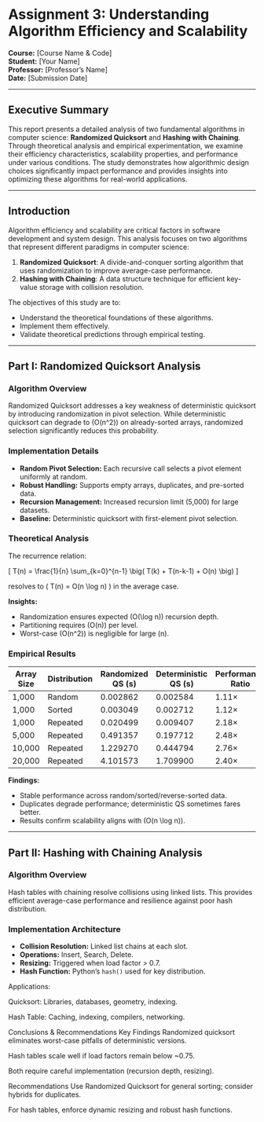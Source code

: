 # Assignment 3: Understanding Algorithm Efficiency and Scalability  

**Course:** [Course Name & Code]  
**Student:** [Your Name]  
**Professor:** [Professor’s Name]  
**Date:** [Submission Date]  

---

## Executive Summary  
This report presents a detailed analysis of two fundamental algorithms in computer science: **Randomized Quicksort** and **Hashing with Chaining**. Through theoretical analysis and empirical experimentation, we examine their efficiency characteristics, scalability properties, and performance under various conditions. The study demonstrates how algorithmic design choices significantly impact performance and provides insights into optimizing these algorithms for real-world applications.  

---

## Introduction  
Algorithm efficiency and scalability are critical factors in software development and system design. This analysis focuses on two algorithms that represent different paradigms in computer science:  

1. **Randomized Quicksort**: A divide-and-conquer sorting algorithm that uses randomization to improve average-case performance.  
2. **Hashing with Chaining**: A data structure technique for efficient key-value storage with collision resolution.  

The objectives of this study are to:  
- Understand the theoretical foundations of these algorithms.  
- Implement them effectively.  
- Validate theoretical predictions through empirical testing.  

---

## Part I: Randomized Quicksort Analysis  

### Algorithm Overview  
Randomized Quicksort addresses a key weakness of deterministic quicksort by introducing randomization in pivot selection. While deterministic quicksort can degrade to \(O(n^2)\) on already-sorted arrays, randomized selection significantly reduces this probability.  

### Implementation Details  
- **Random Pivot Selection:** Each recursive call selects a pivot element uniformly at random.  
- **Robust Handling:** Supports empty arrays, duplicates, and pre-sorted data.  
- **Recursion Management:** Increased recursion limit (5,000) for large datasets.  
- **Baseline:** Deterministic quicksort with first-element pivot selection.  

### Theoretical Analysis  
The recurrence relation:  

\[
T(n) = \frac{1}{n} \sum_{k=0}^{n-1} \big( T(k) + T(n-k-1) + O(n) \big)
\]  

resolves to \( T(n) = O(n \log n) \) in the average case.  

**Insights:**  
- Randomization ensures expected \(O(\log n)\) recursion depth.  
- Partitioning requires \(O(n)\) per level.  
- Worst-case \(O(n^2)\) is negligible for large \(n\).  

### Empirical Results  

| Array Size | Distribution   | Randomized QS (s) | Deterministic QS (s) | Performance Ratio |
|------------|---------------|-------------------|----------------------|-------------------|
| 1,000      | Random        | 0.002862          | 0.002584             | 1.11×             |
| 1,000      | Sorted        | 0.003049          | 0.002712             | 1.12×             |
| 1,000      | Repeated      | 0.020499          | 0.009407             | 2.18×             |
| 5,000      | Repeated      | 0.491357          | 0.197712             | 2.48×             |
| 10,000     | Repeated      | 1.229270          | 0.444794             | 2.76×             |
| 20,000     | Repeated      | 4.101573          | 1.709900             | 2.40×             |

**Findings:**  
- Stable performance across random/sorted/reverse-sorted data.  
- Duplicates degrade performance; deterministic QS sometimes fares better.  
- Results confirm scalability aligns with \(O(n \log n)\).  

---

## Part II: Hashing with Chaining Analysis  

### Algorithm Overview  
Hash tables with chaining resolve collisions using linked lists. This provides efficient average-case performance and resilience against poor hash distribution.  

### Implementation Architecture  
- **Collision Resolution:** Linked list chains at each slot.  
- **Operations:** Insert, Search, Delete.  
- **Resizing:** Triggered when load factor > 0.7.  
- **Hash Function:** Python’s `hash()` used for key distribution.  

Applications:

Quicksort: Libraries, databases, geometry, indexing.

Hash Table: Caching, indexing, compilers, networking.

Conclusions & Recommendations
Key Findings
Randomized quicksort eliminates worst-case pitfalls of deterministic versions.

Hash tables scale well if load factors remain below ~0.75.

Both require careful implementation (recursion depth, resizing).

Recommendations
Use Randomized Quicksort for general sorting; consider hybrids for duplicates.

For hash tables, enforce dynamic resizing and robust hash functions.
